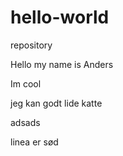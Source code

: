 # hello-world
repository

Hello my name is Anders

Im cool

jeg kan godt lide katte

adsads


linea er sød